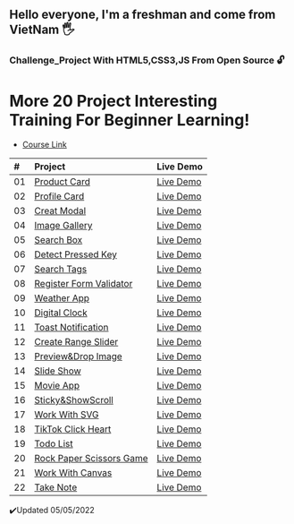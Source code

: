 ## Hello everyone, I'm a freshman and come from VietNam 🖐️

### Challenge_Project With HTML5,CSS3,JS From Open Source 🔓

# More 20 Project Interesting<br> Training For Beginner Learning!

- [Course Link](https://trainingmore20projects.netlify.app/)

| #   | Project                                                                                                                                 | Live Demo                                                        |
| :-- | :-------------------------------------------------------------------------------------------------------------------------------------- | :--------------------------------------------------------------- |
| 01  | [Product Card](https://github.com/VanThuan76/Challenge_Nodemy-Project/tree/master/Product%20Card%20-%20B1)                              | [Live Demo](https://productcardthuanhip.netlify.app/)            |
| 02  | [Profile Card](https://github.com/VanThuan76/Challenge_Nodemy-Project/tree/master/Profile%20Card%20-%20B2)                              | [Live Demo](https://profilecardthuanhip.netlify.app/)            |
| 03  | [Creat Modal](https://github.com/VanThuan76/Challenge_Nodemy-Project/tree/master/Creat%20Modal%20-%20B3)                                | [Live Demo](https://creatmodalthuanhip.netlify.app/)             |
| 04  | [Image Gallery](https://github.com/VanThuan76/Challenge_Nodemy-Project/tree/master/Image%20Gallery%20-%20B4)                            | [Live Demo](https://imagegallerythuanhip.netlify.app/)           |
| 05  | [Search Box](https://github.com/VanThuan76/Challenge_Nodemy-Project/tree/master/Search%20Box%20-%20B5)                                  | [Live Demo](https://searchboxthuanhip.netlify.app/)              |
| 06  | [Detect Pressed Key](https://github.com/VanThuan76/Challenge_Nodemy-Project/tree/master/Detect%20Pressed%20Key%20-%20B6)                | [Live Demo](https://detectpressedkeythuanhip.netlify.app/)       |
| 07  | [Search Tags](https://github.com/VanThuan76/Challenge_Nodemy-Project/tree/master/Search%20Tags%20-%20B7)                                | [Live Demo](https://searchtagsthuanhip.netlify.app/)             |
| 08  | [Register Form Validator](https://github.com/VanThuan76/Challenge_Nodemy-Project/tree/master/Register%20Form%20Validator%20-%20B8)      | [Live Demo](https://formloginthuanhipp.netlify.app/)             |
| 09  | [Weather App](https://github.com/VanThuan76/Challenge_Nodemy-Project/tree/master/Weather%20App%20-%20B9)                                | [Live Demo](https://weatherappthuanhip.netlify.app/)             |
| 10  | [Digital Clock](https://github.com/VanThuan76/Challenge_Nodemy-Project/tree/master/Digital%20Clock%20-%20B10)                           | [Live Demo](https://digitalclockthuanhip.netlify.app/)           |
| 11  | [Toast Notification](https://github.com/VanThuan76/Challenge_Nodemy-Project/tree/master/Toast%20Notification%20-%20B11)                 | [Live Demo](https://toastnotificationthuanhip.netlify.app/)      |
| 12  | [Create Range Slider](https://github.com/VanThuan76/Challenge_Nodemy-Project/tree/master/Create%20Range%20Slider%20-%20B12)             | [Live Demo](https://creatrangesliderthuanhip.netlify.app/)       |
| 13  | [Preview&Drop Image](https://github.com/VanThuan76/Challenge_Nodemy-Project/tree/master/Preview%26Drop%20Image%20-%20B13)               | [Live Demo](https://previewdropimagethuanhipp.netlify.app/)      |
| 14  | [Slide Show](https://github.com/VanThuan76/Challenge_Nodemy-Project/tree/master/SlideShow%20-%20B14)                                    | [Live Demo](https://slideshowthuanhipp.netlify.app/)             |
| 15  | [Movie App](https://github.com/VanThuan76/Challenge_Nodemy-Project/tree/master/Movie%20App%20-%20B15)                                   | [Live Demo](https://movieappthuanhip.netlify.app/)               |
| 16  | [Sticky&ShowScroll](https://github.com/VanThuan76/Challenge_Nodemy-Project/tree/master/Sticky%20And%20ShowScroll%20-%20B16)             | [Live Demo](https://showscrollthuanhip.netlify.app/)             |
| 17  | [Work With SVG](https://github.com/VanThuan76/Challenge_Nodemy-Project/tree/master/Work%20With%20SVG-B17)                               | [Live Demo](https://votesvgthuanhip.netlify.app/)                |
| 18  | [TikTok Click Heart](https://github.com/VanThuan76/Challenge_Nodemy-Project/tree/master/Tiktok%20Click%20Heart-B18)                     | [Live Demo](https://tiktokclickthuanhip.netlify.app/)            |
| 19  | [Todo List](https://github.com/VanThuan76/Challenge_Nodemy-Project/tree/master/Todo%20List%20-%20B19)                                   | [Live Demo](https://todolistthuanhippp.netlify.app/)             |
| 20  | [Rock Paper Scissors Game](https://github.com/VanThuan76/Challenge_Nodemy-Project/tree/master/Rock%20Paper%20Scissors%20Game%20-%20B20) | [Live Demo](https://rockpaperscissorsgamethuanhipp.netlify.app/) |
| 21  | [Work With Canvas](https://github.com/VanThuan76/Challenge_Nodemy-Project/tree/master/Work%20With%20Canvas%20-%20B21)                   | [Live Demo](https://painttoolthuanhip.netlify.app/)              |
| 22  | [Take Note](https://github.com/VanThuan76/Challenge_Nodemy-Project/tree/master/Take%20Note%20-%20B22)                                   | [Live Demo](https://takenotethuanhip.netlify.app/)               |

✔️Updated 05/05/2022
